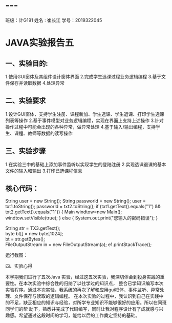 # ---
班级：计G191 姓名 : 崔长江 学号：2019322045
# JAVA实验报告五
## 一、实验目的:

1.使用GUI窗体及其组件设计窗体界面
2.完成学生选课过程业务逻辑编程
3.基于文件保存并读取数据
4.处理异常

## 二、实验要求

1.设计GUI窗体，支持学生注册、课程新加、学生选课、学生退课、打印学生选课列表等操作
2.基于事件模型对业务逻辑编程，实现在界面上支持上述操作
3.针对操作过程中可能会出现的各种异常，做异常处理
4.基于输入/输出编程，支持学生、课程、教师等数据的读写操作

## 三、实验步骤

1.在实验三中的基础上添加事件监听以实现学生的登陆注册
2.实现选课退课的基本文件的输入和输出
3.打印已选课程信息

## 核心代码：

String user = new String();
		String passworld = new String();
		user = txt1.toString();
		passworld = txt2.toString();
		if (txt1.getText().equals("1") && txt2.getText().equals("1")) {
			Main windtow=new Main();
			windtow.setVisible(true);
		} else {
			System.out.print("您输入的密码错误");
		}
    
    
  String str = TX3.getText();  
        byte bt[] = new byte[1024];  
        bt = str.getBytes();  
            FileOutputStream in = new FileOutputStream(a); 
        e1.printStackTrace();     
  

运行截图：
















四、实验心得

本学期我们进行了五次Java 实验，经过这五次实验，我深切体会到投身实践的重要性。在本次实验中综合性的归纳了以往学过的知识点，
整合已学知识编写本次实验程序。通过本次实验，我系统的再次了解和应用gui框体、事件监听、异常处理、文件保存与读取的逻辑编程。
在本次实验的过程中，我认识到自己在实践中的不足，缺乏相应的知识与经验，对所学专业知识不能够很好的应用。所以在同班同学们的帮
助下，熟悉并完成了代码编写，同时让我对程序设计有了成就感与兴趣感。希望通过这段时间的学习，能给以后的工作奠定坚持的基础。
